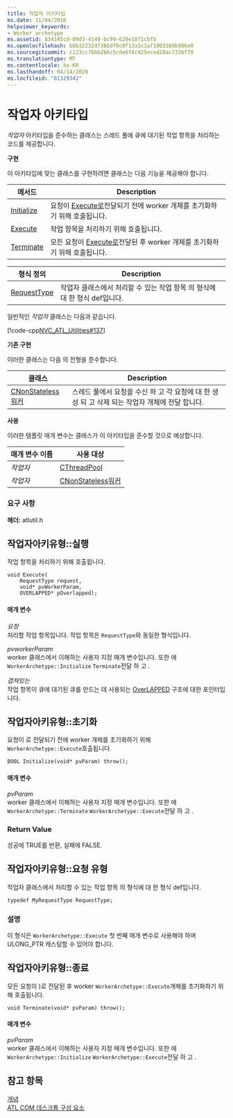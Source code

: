 ```yaml
---
title: 작업자 아키타입
ms.date: 11/04/2016
helpviewer_keywords:
- Worker archetype
ms.assetid: 834145cd-09d3-4149-bc99-620e1871cbfb
ms.openlocfilehash: b0b32232d7386df0c0f13a1c3af1003369b906e0
ms.sourcegitcommit: c123cc76bb2b6c5cde6f4c425ece420ac733bf70
ms.translationtype: MT
ms.contentlocale: ko-KR
ms.lasthandoff: 04/14/2020
ms.locfileid: "81329342"
---
```

# <a name="worker-archetype"></a>작업자 아키타입

*작업자* 아키타입을 준수하는 클래스는 스레드 풀에 큐에 대기된 작업 항목을 처리하는 코드를 제공합니다.

**구현**

이 아키타입에 맞는 클래스를 구현하려면 클래스는 다음 기능을 제공해야 합니다.

|메서드|Description|
|------------|-----------------|
|[Initialize](#initialize)|요청이 [Execute로](#execute)전달되기 전에 worker 개체를 초기화하기 위해 호출됩니다.|
|[Execute](#execute)|작업 항목을 처리하기 위해 호출됩니다.|
|[Terminate](#terminate)|모든 요청이 [Execute로](#execute)전달된 후 worker 개체를 초기화하기 위해 호출됩니다.|

|형식 정의|Description|
|-------------|-----------------|
|[RequestType](#requesttype)|작업자 클래스에서 처리할 수 있는 작업 항목 의 형식에 대 한 형식 def입니다.|

일반적인 *작업자* 클래스는 다음과 같습니다.

[!code-cpp[NVC_ATL_Utilities#137](../../atl/codesnippet/cpp/worker-archetype_1.cpp)]

**기존 구현**

이러한 클래스는 다음 의 전형을 준수합니다.

|클래스|Description|
|-----------|-----------------|
|[CNonStateless워커](../../atl/reference/cnonstatelessworker-class.md)|스레드 풀에서 요청을 수신 하 고 각 요청에 대 한 생성 되 고 삭제 되는 작업자 개체에 전달 합니다.|

**사용**

이러한 템플릿 매개 변수는 클래스가 이 아키타입을 준수할 것으로 예상합니다.

|매개 변수 이름|사용 대상|
|--------------------|-------------|
|*작업자*|[CThreadPool](../../atl/reference/cthreadpool-class.md)|
|*작업자*|[CNonStateless워커](../../atl/reference/cnonstatelessworker-class.md)|

### <a name="requirements"></a>요구 사항

**헤더:** atlutil.h

## <a name="workerarchetypeexecute"></a><a name="execute"></a>작업자아키유형::실행

작업 항목을 처리하기 위해 호출됩니다.

```
void Execute(
    RequestType request,
    void* pvWorkerParam,
    OVERLAPPED* pOverlapped);
```

#### <a name="parameters"></a>매개 변수

*요청*<br/>
처리할 작업 항목입니다. 작업 항목은 `RequestType`와 동일한 형식입니다.

*pvworkerParam*<br/>
worker 클래스에서 이해하는 사용자 지정 매개 변수입니다. 또한 에 `WorkerArchetype::Initialize` `Terminate`전달 하 고 .

*겹쳐있는*<br/>
작업 항목이 큐에 대기된 큐를 만드는 데 사용되는 [OverLAPPED](/windows/win32/api/minwinbase/ns-minwinbase-overlapped) 구조에 대한 포인터입니다.

## <a name="workerarchetypeinitialize"></a><a name="initialize"></a>작업자아키유형::초기화

요청이 로 전달되기 전에 worker 개체를 초기화하기 위해 `WorkerArchetype::Execute`호출됩니다.

```
BOOL Initialize(void* pvParam) throw();
```

#### <a name="parameters"></a>매개 변수

*pvParam*<br/>
worker 클래스에서 이해하는 사용자 지정 매개 변수입니다. 또한 에 `WorkerArchetype::Terminate` `WorkerArchetype::Execute`전달 하 고 .

### <a name="return-value"></a>Return Value

성공에 TRUE를 반환, 실패에 FALSE.

## <a name="workerarchetyperequesttype"></a><a name="requesttype"></a>작업자아키유형::요청 유형

작업자 클래스에서 처리할 수 있는 작업 항목 의 형식에 대 한 형식 def입니다.

```
typedef MyRequestType RequestType;
```

### <a name="remarks"></a>설명

이 형식은 `WorkerArchetype::Execute` 첫 번째 매개 변수로 사용해야 하며 ULONG_PTR 캐스팅할 수 있어야 합니다.

## <a name="workerarchetypeterminate"></a><a name="terminate"></a>작업자아키유형::종료

모든 요청이 )로 전달된 후 worker `WorkerArchetype::Execute`개체를 초기화하기 위해 호출됩니다.

```
void Terminate(void* pvParam) throw();
```

#### <a name="parameters"></a>매개 변수

*pvParam*<br/>
worker 클래스에서 이해하는 사용자 지정 매개 변수입니다. 또한 에 `WorkerArchetype::Initialize` `WorkerArchetype::Execute`전달 하 고 .

## <a name="see-also"></a>참고 항목

[개념](../../atl/active-template-library-atl-concepts.md)<br/>
[ATL COM 데스크톱 구성 요소](../../atl/atl-com-desktop-components.md)
